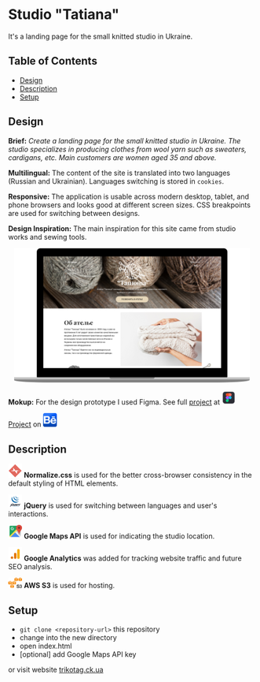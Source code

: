 # Studio "Tatiana"
It's a landing page for the small knitted studio in Ukraine. 
 
## Table of Contents

* [Design](#design)
* [Description](#description)
* [Setup](#setup)

## Design
  **Brief:** _Create a landing page for the small knitted studio in Ukraine. The studio specializes in producing clothes from wool yarn such as sweaters, cardigans, etc. Main customers are women aged 35 and above._
  
  **Multilingual:** The content of the site is translated into two languages (Russian and Ukrainian). Languages switching is stored in `cookies`.
  
  **Responsive:** The application is usable across modern desktop, tablet, and phone browsers and looks good at different screen sizes. CSS breakpoints are used for switching between designs.
  
  **Design Inspiration:**
  The main inspiration for this site came from studio works and sewing tools.
  
  <p align="center"><img src="https://raw.githubusercontent.com/mouseProgrammouse/studioTatiana/master/readme/Desktop.png" width="480"/></p>
  
  
  **Mokup:**
  For the design prototype I used Figma. See full [project](https://www.figma.com/file/FRTkY43ZibhqbDXQQYd0rEqI/Untitled?node-id=0%3A1) at <img src="https://raw.githubusercontent.com/mouseProgrammouse/readme/master/icons/figma-logo.png" width="28"/>
  
  [Project](https://www.behance.net/gallery/81159923/Landing-page-for-a-knitting-studio) on  <img src="https://raw.githubusercontent.com/mouseProgrammouse/readme/master/icons/behance-logo.png" width="28"/>

## Description
 <img src="https://raw.githubusercontent.com/mouseProgrammouse/readme/master/icons/normalize.png" width="28"/> **Normalize.css** is used for the better cross-browser consistency in the default styling of HTML elements.
 
 <img src="https://raw.githubusercontent.com/mouseProgrammouse/readme/master/icons/jquery.png" width="28"/> **jQuery** is used for switching between languages and user's interactions.
 
 <img src="https://raw.githubusercontent.com/mouseProgrammouse/readme/master/icons/google-map-API.png" width="28"/> **Google Maps API** is used for indicating the studio location.
 
 <img src="https://raw.githubusercontent.com/mouseProgrammouse/readme/master/icons/analitics.png" width="28"/> **Google Analytics** was added for tracking website traffic and future SEO analysis.

 <img src="https://raw.githubusercontent.com/mouseProgrammouse/readme/master/icons/amazon-web-services.png" width="28"/> **AWS S3** is used for hosting.
 
## Setup

* `git clone <repository-url>` this repository
* change into the new directory
* open index.html
* [optional] add Google Maps API key

or visit website [trikotag.ck.ua](http://trikotag.ck.ua)
